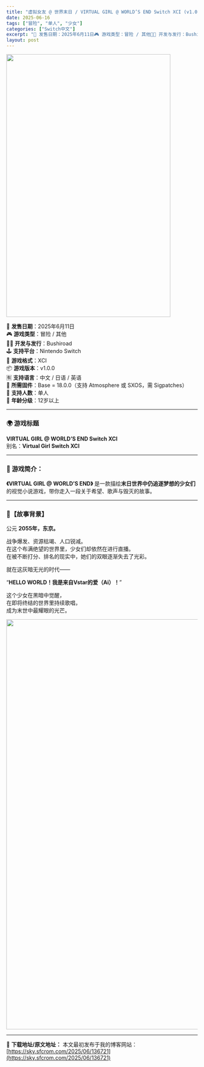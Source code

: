 ```yaml
---
title: "虚拟女友 @ 世界末日 / VIRTUAL GIRL @ WORLD’S END Switch XCI (v1.0.0)中文"
date: 2025-06-16
tags: ["冒险", "单人", "少女"]
categories: ["Switch中文"]
excerpt: "📅 发售日期：2025年6月11日🎮 游戏类型：冒险 / 其他🧑‍💻 开发与发行：Bushiroad🕹 支持平台：Nintendo Switch💾 游戏格式：XCI📦 游戏版本：v1.0.0🈶 支持语言：中文 / 日语 / 英语🔧 所需固件：Base = 18.0.0（支持 Atmosphere 或&hellip;"
layout: post
---
```


<img class="aligncenter size-full wp-image-136715" src="https://sky.sfcrom.com/wp-content/uploads/2025/06/2025061610465360.webp" alt="" width="432" height="692" />
<p data-start="69" data-end="339">📅 <strong data-start="72" data-end="80">发售日期</strong>：2025年6月11日<br data-start="91" data-end="94" />🎮 <strong data-start="97" data-end="105">游戏类型</strong>：冒险 / 其他<br data-start="113" data-end="116" />🧑‍💻 <strong data-start="122" data-end="131">开发与发行</strong>：Bushiroad<br data-start="141" data-end="144" />🕹 <strong data-start="147" data-end="155">支持平台</strong>：Nintendo Switch<br data-start="171" data-end="174" />💾 <strong data-start="177" data-end="185">游戏格式</strong>：XCI<br data-start="189" data-end="192" />📦 <strong data-start="195" data-end="203">游戏版本</strong>：v1.0.0<br data-start="210" data-end="213" />🈶 <strong data-start="216" data-end="224">支持语言</strong>：中文 / 日语 / 英语<br data-start="237" data-end="240" />🔧 <strong data-start="243" data-end="251">所需固件</strong>：Base = 18.0.0（支持 Atmosphere 或 SXOS，需 Sigpatches）<br data-start="300" data-end="303" />👥 <strong data-start="306" data-end="314">支持人数</strong>：单人<br data-start="317" data-end="320" />🔞 <strong data-start="323" data-end="331">年龄分级</strong>：12岁以上</p>


<hr data-start="341" data-end="344" />

<h3 data-start="346" data-end="359">🌍 游戏标题</h3>
<p data-start="360" data-end="434"><strong data-start="360" data-end="401">VIRTUAL GIRL @ WORLD’S END Switch XCI</strong><br data-start="401" data-end="404" />别名：<strong data-start="407" data-end="434">Virtual Girl Switch XCI</strong></p>


<hr data-start="436" data-end="439" />

<h3 data-start="441" data-end="453">🧩 游戏简介：</h3>
<p data-start="455" data-end="539"><strong data-start="455" data-end="487">《VIRTUAL GIRL @ WORLD’S END》</strong> 是一款描绘<strong data-start="493" data-end="511">末日世界中仍追逐梦想的少女们</strong>的视觉小说游戏，带你走入一段关于希望、歌声与毁灭的故事。</p>


<hr data-start="541" data-end="544" />

<h3 data-start="546" data-end="558">📖【故事背景】</h3>
<p data-start="560" data-end="576">公元 <strong data-start="563" data-end="576">2055年，东京。</strong></p>
<p data-start="578" data-end="650">战争爆发、资源枯竭、人口锐减。<br data-start="593" data-end="596" />在这个布满绝望的世界里，少女们却依然在进行直播。<br data-start="620" data-end="623" />在被不断打分、排名的现实中，她们的双眼逐渐失去了光彩。</p>
<p data-start="652" data-end="664">就在这灰暗无光的时代——</p>
<p data-start="666" data-end="700">“<strong data-start="667" data-end="699">HELLO WORLD！我是来自Vstar的爱（Ai）！</strong>”</p>
<p data-start="702" data-end="745">这个少女在黑暗中觉醒，<br data-start="713" data-end="716" />在即将终结的世界里持续歌唱，<br data-start="730" data-end="733" />成为末世中最耀眼的光芒。</p>
<img class="aligncenter size-full wp-image-136712" src="https://sky.sfcrom.com/wp-content/uploads/2025/06/2025061610465254.webp" alt="" width="1920" height="1080" />

---
📖 **下载地址/原文地址：** 本文最初发布于我的博客网站：[https://sky.sfcrom.com/2025/06/136721](https://sky.sfcrom.com/2025/06/136721)
